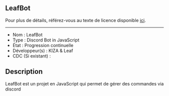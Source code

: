 ## LeafBot

Pour plus de détails, référez-vous au texte de licence disponible [ici](LICENSE).

------------------------------------

- Nom : LeafBot
- Type : Discord Bot in JavaScript
- État : Progression continuelle
- Développeur(s) : KIZA & Leaf
- CDC (Si existant) :


## Description
LeafBot est un projet en JavaScript qui permet de gérer des commandes via discord